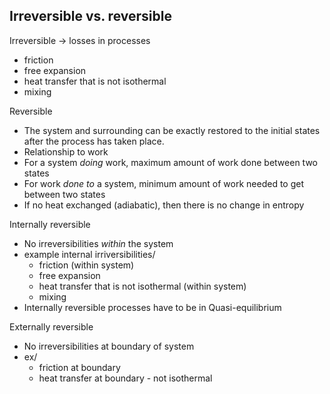 ## Irreversible vs. reversible
Irreversible -> losses in processes
- friction
- free expansion
- heat transfer that is not isothermal
- mixing

Reversible
- The system and surrounding can be exactly restored to the initial states after the process has taken place. 
- Relationship to work
- For a system *doing* work, maximum amount of work done between two states
- For work *done to* a system, minimum amount of work needed to get between two states
- If no heat exchanged (adiabatic), then there is no change in entropy


Internally reversible
- No irreversibilities *within* the system
- example internal irriversibilities/
	- friction (within system)
	- free expansion
	- heat transfer that is not isothermal (within system)
	- mixing
- Internally reversible processes have to be in Quasi-equilibrium

Externally reversible
- No irreversibilities at boundary of system
- ex/ 
	- friction at boundary
	- heat transfer at boundary - not isothermal

